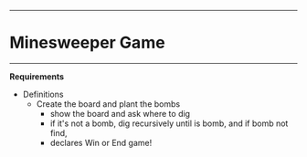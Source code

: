 
---

# Minesweeper Game 
___


**Requirements**

+ Definitions
  - Create the board and plant the bombs
    * show the board and ask where to dig
    + if it's not a bomb, dig recursively until is bomb, and if bomb not find, 
    - declares Win or End game!

